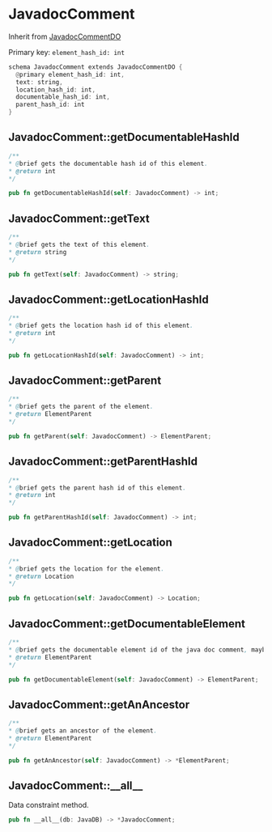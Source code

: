 # JavadocComment

Inherit from [JavadocCommentDO](./JavadocCommentDO.md)

Primary key: `element_hash_id: int`

```rust
schema JavadocComment extends JavadocCommentDO {
  @primary element_hash_id: int,
  text: string,
  location_hash_id: int,
  documentable_hash_id: int,
  parent_hash_id: int
}
```
## JavadocComment::getDocumentableHashId

```java
/**
* @brief gets the documentable hash id of this element.
* @return int
*/
```
```rust
pub fn getDocumentableHashId(self: JavadocComment) -> int;
```
## JavadocComment::getText

```java
/**
* @brief gets the text of this element.
* @return string
*/
```
```rust
pub fn getText(self: JavadocComment) -> string;
```
## JavadocComment::getLocationHashId

```java
/**
* @brief gets the location hash id of this element.
* @return int
*/
```
```rust
pub fn getLocationHashId(self: JavadocComment) -> int;
```
## JavadocComment::getParent

```java
/**
* @brief gets the parent of the element.
* @return ElementParent 
*/
```
```rust
pub fn getParent(self: JavadocComment) -> ElementParent;
```
## JavadocComment::getParentHashId

```java
/**
* @brief gets the parent hash id of this element.
* @return int
*/
```
```rust
pub fn getParentHashId(self: JavadocComment) -> int;
```
## JavadocComment::getLocation

```java
/**
* @brief gets the location for the element.
* @return Location
*/
```
```rust
pub fn getLocation(self: JavadocComment) -> Location;
```
## JavadocComment::getDocumentableElement

```java
/**
* @brief gets the documentable element id of the java doc comment, maybe a callable, field, enumconstant, class or interface.
* @return ElementParent 
*/
```
```rust
pub fn getDocumentableElement(self: JavadocComment) -> ElementParent;
```
## JavadocComment::getAnAncestor

```java
/**
* @brief gets an ancestor of the element.
* @return ElementParent 
*/
```
```rust
pub fn getAnAncestor(self: JavadocComment) -> *ElementParent;
```
## JavadocComment::\_\_all\_\_

Data constraint method.

```rust
pub fn __all__(db: JavaDB) -> *JavadocComment;
```
